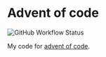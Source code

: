 # Advent of code
![GitHub Workflow Status](https://img.shields.io/github/actions/workflow/status/markus-k/adventofcode/rust.yml?branch=main)

My code for [advent of code](https://adventofcode.com/).
